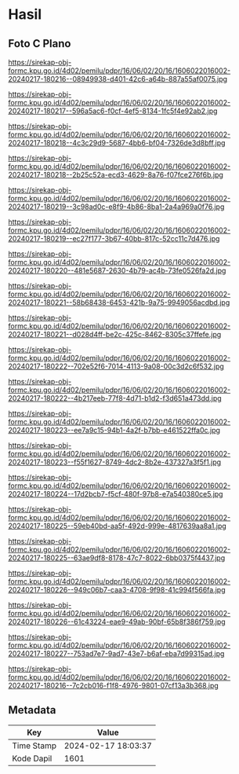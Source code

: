 # Hasil

## Foto C Plano

https://sirekap-obj-formc.kpu.go.id/4d02/pemilu/pdpr/16/06/02/20/16/1606022016002-20240217-180216--08949938-d401-42c6-a64b-887a55af0075.jpg

https://sirekap-obj-formc.kpu.go.id/4d02/pemilu/pdpr/16/06/02/20/16/1606022016002-20240217-180217--596a5ac6-f0cf-4ef5-8134-1fc5f4e92ab2.jpg

https://sirekap-obj-formc.kpu.go.id/4d02/pemilu/pdpr/16/06/02/20/16/1606022016002-20240217-180218--4c3c29d9-5687-4bb6-bf04-7326de3d8bff.jpg

https://sirekap-obj-formc.kpu.go.id/4d02/pemilu/pdpr/16/06/02/20/16/1606022016002-20240217-180218--2b25c52a-ecd3-4629-8a76-f07fce276f6b.jpg

https://sirekap-obj-formc.kpu.go.id/4d02/pemilu/pdpr/16/06/02/20/16/1606022016002-20240217-180219--3c98ad0c-e8f9-4b86-8ba1-2a4a969a0f76.jpg

https://sirekap-obj-formc.kpu.go.id/4d02/pemilu/pdpr/16/06/02/20/16/1606022016002-20240217-180219--ec27f177-3b67-40bb-817c-52cc11c7d476.jpg

https://sirekap-obj-formc.kpu.go.id/4d02/pemilu/pdpr/16/06/02/20/16/1606022016002-20240217-180220--481e5687-2630-4b79-ac4b-73fe0526fa2d.jpg

https://sirekap-obj-formc.kpu.go.id/4d02/pemilu/pdpr/16/06/02/20/16/1606022016002-20240217-180221--58b68438-6453-421b-9a75-9949056acdbd.jpg

https://sirekap-obj-formc.kpu.go.id/4d02/pemilu/pdpr/16/06/02/20/16/1606022016002-20240217-180221--d028d4ff-be2c-425c-8462-8305c37ffefe.jpg

https://sirekap-obj-formc.kpu.go.id/4d02/pemilu/pdpr/16/06/02/20/16/1606022016002-20240217-180222--702e52f6-7014-4113-9a08-00c3d2c6f532.jpg

https://sirekap-obj-formc.kpu.go.id/4d02/pemilu/pdpr/16/06/02/20/16/1606022016002-20240217-180222--4b217eeb-77f8-4d71-b1d2-f3d651a473dd.jpg

https://sirekap-obj-formc.kpu.go.id/4d02/pemilu/pdpr/16/06/02/20/16/1606022016002-20240217-180223--ee7a9c15-94b1-4a2f-b7bb-e461522ffa0c.jpg

https://sirekap-obj-formc.kpu.go.id/4d02/pemilu/pdpr/16/06/02/20/16/1606022016002-20240217-180223--f55f1627-8749-4dc2-8b2e-437327a3f5f1.jpg

https://sirekap-obj-formc.kpu.go.id/4d02/pemilu/pdpr/16/06/02/20/16/1606022016002-20240217-180224--17d2bcb7-f5cf-480f-97b8-e7a540380ce5.jpg

https://sirekap-obj-formc.kpu.go.id/4d02/pemilu/pdpr/16/06/02/20/16/1606022016002-20240217-180225--59eb40bd-aa5f-492d-999e-4817639aa8a1.jpg

https://sirekap-obj-formc.kpu.go.id/4d02/pemilu/pdpr/16/06/02/20/16/1606022016002-20240217-180225--63ae9df8-8178-47c7-8022-6bb0375f4437.jpg

https://sirekap-obj-formc.kpu.go.id/4d02/pemilu/pdpr/16/06/02/20/16/1606022016002-20240217-180226--949c06b7-caa3-4708-9f98-41c994f566fa.jpg

https://sirekap-obj-formc.kpu.go.id/4d02/pemilu/pdpr/16/06/02/20/16/1606022016002-20240217-180226--61c43224-eae9-49ab-90bf-65b8f386f759.jpg

https://sirekap-obj-formc.kpu.go.id/4d02/pemilu/pdpr/16/06/02/20/16/1606022016002-20240217-180227--753ad7e7-9ad7-43e7-b6af-eba7d99315ad.jpg

https://sirekap-obj-formc.kpu.go.id/4d02/pemilu/pdpr/16/06/02/20/16/1606022016002-20240217-180216--7c2cb016-f1f8-4976-9801-07cf13a3b368.jpg


## Metadata

| Key        | Value               |
| ---------- | ------------------- |
| Time Stamp | 2024-02-17 18:03:37 |
| Kode Dapil | 1601                |



